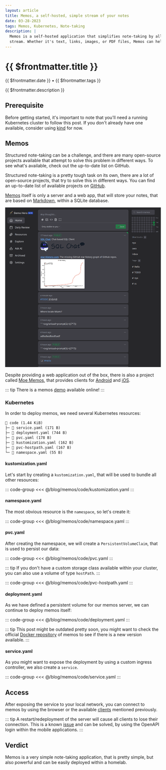 ```yaml
---
layout: article
title: Memos, a self-hosted, simple stream of your notes
date: 03-28-2023
tags: Memos, Kubernetes, Note-taking
description: |
  Memos is a self-hosted application that simplifies note-taking by allowing users to save notes in a simple, unordered 
  stream. Whether it's text, links, images, or PDF files, Memos can help you to keep track of your notes.
---
```


# {{ $frontmatter.title }}

{{ $frontmatter.date }} • {{ $frontmatter.tags }}

{{ $frontmatter.description }}

## Prerequisite

Before getting started, it's important to note that you'll need a running Kubernetes cluster to follow this post. If 
you don't already have one available, consider using [kind](https://kind.sigs.k8s.io/) for now.

## Memos

Structured note-taking can be a challenge, and there are many open-source projects available that attempt to solve 
this problem in different ways. To see what's available, check out the up-to-date list on GitHub.

Structured note-taking is a pretty tough task on its own, there are a lot of open-source projects,
that try to solve this in different ways. You can find an up-to-date list of available projects
on [GitHub](https://github.com/awesome-selfhosted/awesome-selfhosted#note-taking--editors).

[Memos](https://github.com/usememos/memos) itself is only a server and a web app, that will store
your notes, that are based on [Markdown](https://www.markdownguide.org/), within a SQLite database.

![memos](memos.png)

Despite providing a web application out of the box, there is also a project called [Moe Memos](https://memos.moe/), 
that provides clients for [Android](https://f-droid.org/packages/me.mudkip.moememos/) and [iOS](https://apps.apple.com/app/moe-memos/id1643902185).

::: tip
There is a memos [demo](https://demo.usememos.com/) available online!
:::

### Kubernetes

In order to deploy memos, we need several Kubernetes resources:

```shell
 code (1.44 KiB)
├─  service.yaml (171 B)
├─  deployment.yaml (744 B)
├─  pvc.yaml (178 B)
├─  kustomization.yaml (162 B)
├─  pvc-hostpath.yaml (167 B)
└─  namespace.yaml (55 B)
```

#### kustomization.yaml
Let's start by creating a `kustomization.yaml`, that will be used to bundle all other resources:

::: code-group
<<< @/blog/memos/code/kustomization.yaml
:::

#### namespace.yaml
The most obvious resource is the `namespace`, so let's create it:

::: code-group
<<< @/blog/memos/code/namespace.yaml
:::

#### pvc.yaml
After creating the namespace, we will create a `PersistentVolumeClaim`, that is used to persist our data:

::: code-group
<<< @/blog/memos/code/pvc.yaml
:::

::: tip
If you don't have a custom storage class available within your cluster, you can also use a volume of 
type `hostPath`.
:::

::: code-group
<<< @/blog/memos/code/pvc-hostpath.yaml
:::

#### deployment.yaml
As we have defined a persistent volume for our memos server, we can continue to deploy memos itself:

::: code-group
<<< @/blog/memos/code/deployment.yaml
:::

::: tip
This post might be outdated pretty soon, you might want to check the official
[Docker repository](https://hub.docker.com/r/neosmemo/memos/tags) of memos to see if there is a new version available.
:::

#### service.yaml
As you might want to expose the deployment by using a custom ingress controller, we also create a
`service`.

::: code-group
<<< @/blog/memos/code/service.yaml
:::

## Access

After exposing the service to your local network, you can connect to memos by using the browser or 
the available [clients](#memos) mentioned previously.

::: tip
A restart/redeployment of the server will cause all clients to lose their connection. This is a known 
[issue](https://github.com/mudkipme/MoeMemosAndroid/issues/1) and can be solved, by using the OpenAPI
login within the mobile applications.
:::

## Verdict

Memos is a very simple note-taking application, that is pretty simple, but also powerful and can be 
easily deployed within a homelab.